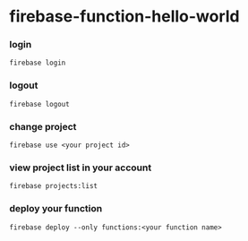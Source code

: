 # firebase-function-hello-world

### login
```
firebase login
```

### logout
```
firebase logout
```

### change project
```
firebase use <your project id>
```

### view project list in your account
```
firebase projects:list
```

### deploy your function
```
firebase deploy --only functions:<your function name>
```
